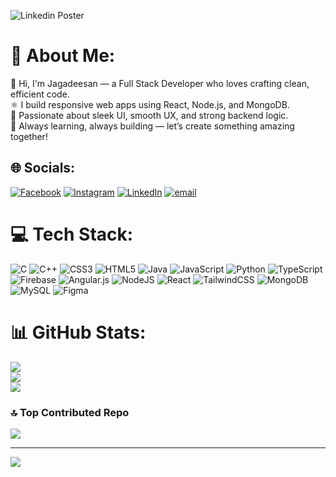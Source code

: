 ![Linkedin Poster](https://github.com/user-attachments/assets/a54f10e4-285f-4b6d-ac5a-e480c0a1207f)
# 💫 About Me:
 👋 Hi, I'm Jagadeesan — a Full Stack Developer who loves crafting clean, efficient code.  <br> ⚛️ I build responsive web apps using React, Node.js, and MongoDB.  <br> 🎨 Passionate about sleek UI, smooth UX, and strong backend logic.  <br> 🚀 Always learning, always building — let’s create something amazing together!


## 🌐 Socials:
[![Facebook](https://img.shields.io/badge/Facebook-%231877F2.svg?logo=Facebook&logoColor=white)](https://facebook.com/Jagadeesan) [![Instagram](https://img.shields.io/badge/Instagram-%23E4405F.svg?logo=Instagram&logoColor=white)](https://instagram.com/jaga_the_jd) [![LinkedIn](https://img.shields.io/badge/LinkedIn-%230077B5.svg?logo=linkedin&logoColor=white)](https://linkedin.com/in/iamjagadeesan) [![email](https://img.shields.io/badge/Email-D14836?logo=gmail&logoColor=white)](mailto:iamjagadeesan2001@gmail.com) 

# 💻 Tech Stack:
![C](https://img.shields.io/badge/c-%2300599C.svg?style=for-the-badge&logo=c&logoColor=white) ![C++](https://img.shields.io/badge/c++-%2300599C.svg?style=for-the-badge&logo=c%2B%2B&logoColor=white) ![CSS3](https://img.shields.io/badge/css3-%231572B6.svg?style=for-the-badge&logo=css3&logoColor=white) ![HTML5](https://img.shields.io/badge/html5-%23E34F26.svg?style=for-the-badge&logo=html5&logoColor=white) ![Java](https://img.shields.io/badge/java-%23ED8B00.svg?style=for-the-badge&logo=openjdk&logoColor=white) ![JavaScript](https://img.shields.io/badge/javascript-%23323330.svg?style=for-the-badge&logo=javascript&logoColor=%23F7DF1E) ![Python](https://img.shields.io/badge/python-3670A0?style=for-the-badge&logo=python&logoColor=ffdd54) ![TypeScript](https://img.shields.io/badge/typescript-%23007ACC.svg?style=for-the-badge&logo=typescript&logoColor=white) ![Firebase](https://img.shields.io/badge/firebase-%23039BE5.svg?style=for-the-badge&logo=firebase) ![Angular.js](https://img.shields.io/badge/angular.js-%23E23237.svg?style=for-the-badge&logo=angularjs&logoColor=white) ![NodeJS](https://img.shields.io/badge/node.js-6DA55F?style=for-the-badge&logo=node.js&logoColor=white) ![React](https://img.shields.io/badge/react-%2320232a.svg?style=for-the-badge&logo=react&logoColor=%2361DAFB) ![TailwindCSS](https://img.shields.io/badge/tailwindcss-%2338B2AC.svg?style=for-the-badge&logo=tailwind-css&logoColor=white) ![MongoDB](https://img.shields.io/badge/MongoDB-%234ea94b.svg?style=for-the-badge&logo=mongodb&logoColor=white) ![MySQL](https://img.shields.io/badge/mysql-4479A1.svg?style=for-the-badge&logo=mysql&logoColor=white) ![Figma](https://img.shields.io/badge/figma-%23F24E1E.svg?style=for-the-badge&logo=figma&logoColor=white)
# 📊 GitHub Stats:
![](https://github-readme-stats.vercel.app/api?username=iamjagadeesan&theme=dark&hide_border=false&include_all_commits=false&count_private=false)<br/>
![](https://nirzak-streak-stats.vercel.app/?user=iamjagadeesan&theme=dark&hide_border=false)<br/>
![](https://github-readme-stats.vercel.app/api/top-langs/?username=iamjagadeesan&theme=dark&hide_border=false&include_all_commits=false&count_private=false&layout=compact)

### 🔝 Top Contributed Repo
![](https://github-contributor-stats.vercel.app/api?username=iamjagadeesan&limit=5&theme=dark&combine_all_yearly_contributions=true)

---
[![](https://visitcount.itsvg.in/api?id=iamjagadeesan&icon=0&color=0)](https://visitcount.itsvg.in)

<!-- Proudly created with GPRM ( https://gprm.itsvg.in ) -->
